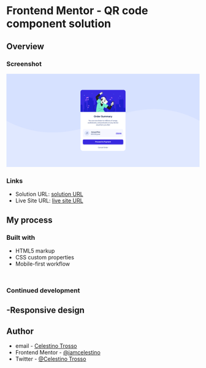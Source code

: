 # Frontend Mentor - QR code component solution


## Overview

### Screenshot
![](./images/Screenshot%202023-08-09%20at%2013-57-53%20Frontend%20Mentor%20Order%20summary%20card.png)


### Links

- Solution URL: [solution URL](https://github.com/iamcelestino/order-summary-component-main.git)
- Live Site URL: [live site URL](https://iamcelestino.github.io/order-summary-component-main/)

## My process

### Built with

-  HTML5 markup
- CSS custom properties
- Mobile-first workflow
```
```
```

```

### Continued development
-Responsive design
-

## Author
- email - [Celestino Trosso](trcelestino488@gmail.com)
- Frontend Mentor - [@iamcelestino](https://www.frontendmentor.io/profile/iamcelestino)
- Twitter - [@Celestino Trosso](https://twitter.com/CTrosso)


